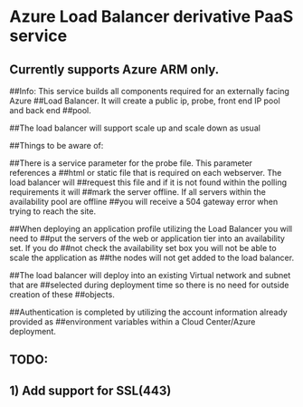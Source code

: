 # Azure Load Balancer derivative PaaS service

## Currently supports Azure ARM only.

##Info:  This service builds all components required for an externally facing Azure 
##Load Balancer.  It will create a public ip, probe, front end IP pool and back end ##pool.

##The load balancer will support scale up and scale down as usual


##Things to be aware of:

##There is a service parameter for the probe file.  This parameter references a 	##html or static file that is required on each webserver.  The load balancer will 	##request this file and if it is not found within the polling requirements it will ##mark the server offline.  If all servers within the availability pool are offline ##you will receive a 504 gateway error when trying to reach the site.

##When deploying an application profile utilizing the Load Balancer you will need to ##put the servers of the web or application tier into an availability set.  If you do ##not check the availability set box you will not be able to scale the application as ##the nodes will not get added to the load balancer.

##The load balancer will deploy into an existing Virtual network and subnet that are ##selected during deployment time so there is no need for outside creation of these ##objects.

##Authentication is completed by utilizing the account information already provided as ##environment variables within a Cloud Center/Azure deployment.

## TODO:
##	1) Add support for SSL(443)
